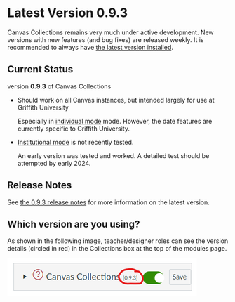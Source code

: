 # Latest Version **0.9.3**

Canvas Collections remains very much under active development. New versions with new features (and bug fixes) are released weekly. It is recommended to always have [the latest version installed](./getting-started/install/types-pre-requisites.md).

## Current Status

version **0.9.3** of Canvas Collections

- Should work on all Canvas instances, but intended largely for use at Griffith University

    Especially in [individual mode](./getting-started/install/individual.md) mode. However, the date features are currently specific to Griffith University.

- [Institutional mode](./getting-started/install/institutional.md) is not recently tested.

	An early version was tested and worked. A detailed test should be attempted by early 2024.

## Release Notes

See [the 0.9.3 release notes](https://github.com/djplaner/canvas-collections/releases/tag/v0.9.3) for more information on the latest version.

## Which version are you using?

As shown in the following image, teacher/designer roles can see the version details (circled in red) in the Collections box at the top of the modules page.


![](pics/version.png)  